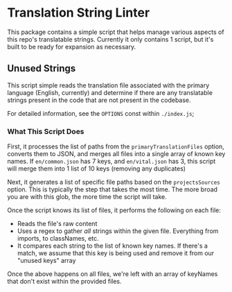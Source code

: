 # Translation String Linter

This package contains a simple script that helps manage various
aspects of this repo's translatable strings. Currently it only
contains 1 script, but it's built to be ready for expansion
as necessary.

## Unused Strings

This script simple reads the translation file associated with the
primary language (English, currently) and determine if there are
any translatable strings present in the code that are not present
in the codebase.

For detailed information, see the `OPTIONS` const within `./index.js`;

### What This Script Does

First, it processes the list of paths from the `primaryTranslationFiles` option, converts them to JSON, and merges all files into a single array of known key names. If `en/common.json` has 7 keys, and `en/vital.json` has 3, this script will merge them into 1 list of 10 keys (removing any duplicates)

Next, it generates a list of specific file paths based on the `projectsSources` option. This is typically the step that takes the most time. The more broad you are with this glob, the more time the script will take.

Once the script knows its list of files, it performs the following on each file:

- Reads the file's raw content
- Uses a regex to gather *all* strings within the given file. Everything from imports, to classNames, etc.
- It compares each string to the list of known key names. If there's a match, we assume that this key is being used and remove it from our "unused keys" array

Once the above happens on all files, we're left with an array of keyNames that don't exist within the provided files.